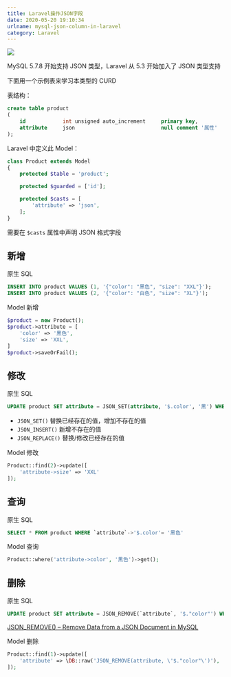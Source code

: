 ```yaml
---
title: Laravel操作JSON字段
date: 2020-05-20 19:10:34
urlname: mysql-json-column-in-laravel
category: Laravel
---
```


![](https://i.imgtg.com/2022/08/23/K8kSU.jpg)

MySQL 5.7.8 开始支持 JSON 类型，Laravel 从 5.3 开始加入了 JSON 类型支持

下面用一个示例表来学习本类型的 CURD

<!-- more -->

表结构：

```sql
create table product
(
    id            int unsigned auto_increment     primary key,
    attribute     json                            null comment '属性'
);
```

Laravel 中定义此 Model：

```php
class Product extends Model
{
    protected $table = 'product';

    protected $guarded = ['id'];

    protected $casts = [
        'attribute' => 'json',
    ];
}
```

需要在 `$casts` 属性中声明 JSON 格式字段

## 新增

原生 SQL

```sql
INSERT INTO product VALUES (1, '{"color": "黑色", "size": "XXL"}');
INSERT INTO product VALUES (2, '{"color": "白色", "size": "XL"}');
```

Model 新增

```php
$product = new Product();
$product->attribute = [
    'color' => '黑色',
    'size' => 'XXL',
]
$product->saveOrFail();
```

## 修改

原生 SQL

```sql
UPDATE product SET attribute = JSON_SET(attribute, '$.color', '黑') WHERE id = 1
```

- `JSON_SET()` 替换已经存在的值，增加不存在的值
- `JSON_INSERT()` 新增不存在的值
- `JSON_REPLACE()` 替换/修改已经存在的值

Model 修改

```php
Product::find(2)->update([
    'attribute->size' => 'XXL'
]);
```

## 查询

原生 SQL

```sql
SELECT * FROM product WHERE `attribute`->'$.color'= '黑色'
```

Model 查询

```php
Product::where('attribute->color', '黑色')->get();
```

## 删除

原生 SQL

```sql
UPDATE product SET attribute = JSON_REMOVE(`attribute`, '$."color"') WHERE id = 1;
```

[JSON_REMOVE() – Remove Data from a JSON Document in MySQL](https://database.guide/json_remove-remove-data-from-a-json-document-in-mysql/)

Model 删除

```php
Product::find(1)->update([
    'attribute' => \DB::raw('JSON_REMOVE(attribute, \'$."color"\')'),
]);
```
